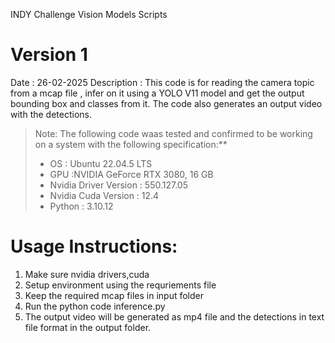 INDY Challenge Vision Models Scripts

# Version 1
Date : 26-02-2025
Description : This code is for reading the camera topic from a mcap file , infer on it using a YOLO V11 model and get the output bounding box and classes from it. The code also generates an output video with the detections.

>Note:  The following code waas tested and confirmed to be working on a system with the following specification:**
> 
>- OS : Ubuntu 22.04.5 LTS  
>- GPU :NVIDIA GeForce RTX 3080, 16 GB  
>- Nvidia Driver Version : 550.127.05   
>- Nvidia Cuda Version : 12.4  
>- Python : 3.10.12

# Usage Instructions: 
1. Make sure nvidia drivers,cuda 
2. Setup environment using the requriements file 
3. Keep the required mcap files in input folder
4. Run the python code inference.py
5. The output video will be generated as mp4 file and the detections in text file format in the output folder.

